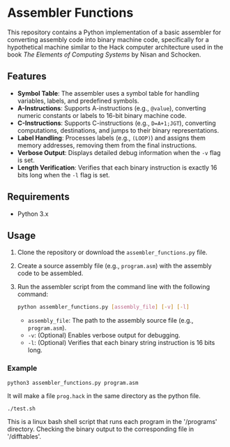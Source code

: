 # Assembler Functions

This repository contains a Python implementation of a basic assembler for
converting assembly code into binary machine code, specifically for a
hypothetical machine similar to the Hack computer architecture used in the book
*The Elements of Computing Systems* by Nisan and Schocken.

## Features

- **Symbol Table**: The assembler uses a symbol table for handling variables, labels, and predefined symbols.
- **A-Instructions**: Supports A-instructions (e.g., `@value`), converting numeric constants or labels to 16-bit binary machine code.
- **C-Instructions**: Supports C-instructions (e.g., `D=A+1;JGT`), converting computations, destinations, and jumps to their binary representations.
- **Label Handling**: Processes labels (e.g., `(LOOP)`) and assigns them memory addresses, removing them from the final instructions.
- **Verbose Output**: Displays detailed debug information when the `-v` flag is set.
- **Length Verification**: Verifies that each binary instruction is exactly 16 bits long when the `-l` flag is set.

## Requirements

- Python 3.x

## Usage

1. Clone the repository or download the `assembler_functions.py` file.
2. Create a source assembly file (e.g., `program.asm`) with the assembly code to be assembled.
3. Run the assembler script from the command line with the following command:

    ```bash
    python assembler_functions.py [assembly_file] [-v] [-l]
    ```

   - `assembly_file`: The path to the assembly source file (e.g., `program.asm`).
   - `-v`: (Optional) Enables verbose output for debugging.
   - `-l`: (Optional) Verifies that each binary string instruction is 16 bits long.

### Example
```{bash}
python3 assembler_functions.py program.asm
```

It will make a file `prog.hack` in the same directory as the python file.

```{bash}
./test.sh
```

This is a linux bash shell script that runs each program in the '/programs'
directory. Checking the binary output to the corresponding file in
'/difftables'.


